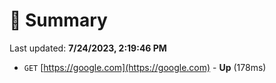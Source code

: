 # 📖 Summary
Last updated: **7/24/2023, 2:19:46 PM**

- `GET` [https://google.com](https://google.com) - **Up** (178ms)
